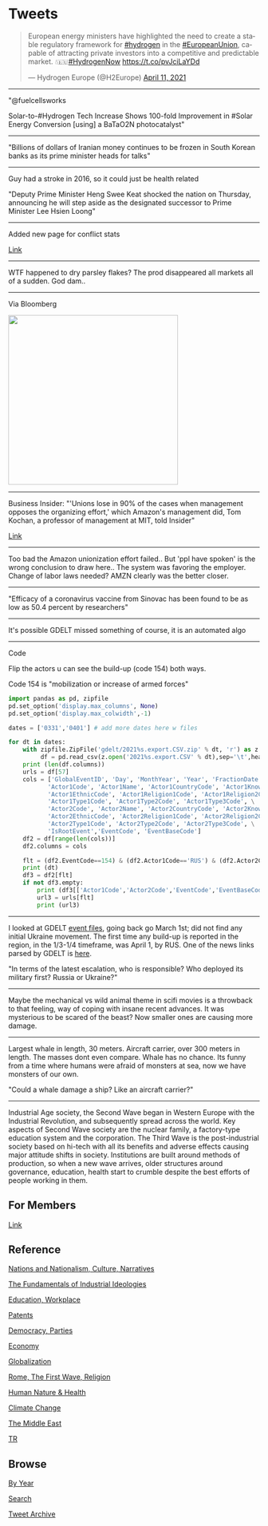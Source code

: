 # Tweets

<blockquote class="twitter-tweet"><p lang="en" dir="ltr">European energy ministers have highlighted the need to create a stable regulatory framework for <a href="https://twitter.com/hashtag/hydrogen?src=hash&amp;ref_src=twsrc%5Etfw">#hydrogen</a> in the <a href="https://twitter.com/hashtag/EuropeanUnion?src=hash&amp;ref_src=twsrc%5Etfw">#EuropeanUnion</a>, capable of attracting private investors into a competitive and predictable market. 💧🇪🇺<a href="https://twitter.com/hashtag/HydrogenNow?src=hash&amp;ref_src=twsrc%5Etfw">#HydrogenNow</a> <a href="https://t.co/pvJciLaYDd">https://t.co/pvJciLaYDd</a></p>&mdash; Hydrogen Europe (@H2Europe) <a href="https://twitter.com/H2Europe/status/1381290716891127812?ref_src=twsrc%5Etfw">April 11, 2021</a></blockquote> <script async src="https://platform.twitter.com/widgets.js" charset="utf-8"></script>

---

"@fuelcellsworks

Solar-to-#Hydrogen Tech Increase Shows 100-fold Improvement in #Solar
Energy Conversion [using] a BaTaO2N photocatalyst"

---

"Billions of dollars of Iranian money continues to be frozen in South
Korean banks as its prime minister heads for talks"

---

Guy had a stroke in 2016, so it could just be health related

"Deputy Prime Minister Heng Swee Keat shocked the nation on Thursday,
announcing he will step aside as the designated successor to Prime
Minister Lee Hsien Loong"

---

Added new page for conflict stats

[Link](2019/05/confstats.md)

---

WTF happened to dry parsley flakes? The prod disappeared all markets
all of a sudden. God dam..

---

Via Bloomberg

<img width="340" src="https://pbs.twimg.com/media/Eysbo2cWUAIpyb6?format=png&name=small"/>

---

Business Insider: "'Unions lose in 90% of the cases when management
opposes the organizing effort,' which Amazon's management did, Tom
Kochan, a professor of management at MIT, told Insider"

[Link](https://www.businessinsider.com/amazon-union-vote-bessemer-alabama-labor-law-experts-takeaways-2021-4)

---

Too bad the Amazon unionization effort failed.. But 'ppl have spoken'
is the wrong conclusion to draw here.. The system was favoring the
employer. Change of labor laws needed? AMZN clearly was the better
closer.

---

"Efficacy of a coronavirus vaccine from Sinovac has been found to be as
low as 50.4 percent by researchers"

---

It's possible GDELT missed something of course, it is an automated algo

---

Code

Flip the actors u can see the build-up (code 154) both ways.

Code 154 is "mobilization or increase of armed forces"

```python
import pandas as pd, zipfile
pd.set_option('display.max_columns', None)
pd.set_option('display.max_colwidth',-1)

dates = ['0331','0401'] # add more dates here w files

for dt in dates:
    with zipfile.ZipFile('gdelt/2021%s.export.CSV.zip' % dt, 'r') as z:
         df = pd.read_csv(z.open('2021%s.export.CSV' % dt),sep='\t',header=None)
    print (len(df.columns))
    urls = df[57]
    cols = ['GlobalEventID', 'Day', 'MonthYear', 'Year', 'FractionDate',\
           'Actor1Code', 'Actor1Name', 'Actor1CountryCode', 'Actor1KnownGroupCode',\
           'Actor1EthnicCode', 'Actor1Religion1Code', 'Actor1Religion2Code',\
           'Actor1Type1Code', 'Actor1Type2Code', 'Actor1Type3Code', \
           'Actor2Code', 'Actor2Name', 'Actor2CountryCode', 'Actor2KnownGroupCode',
           'Actor2EthnicCode', 'Actor2Religion1Code', 'Actor2Religion2Code',
           'Actor2Type1Code', 'Actor2Type2Code', 'Actor2Type3Code', \
           'IsRootEvent','EventCode', 'EventBaseCode']
    df2 = df[range(len(cols))]
    df2.columns = cols

    flt = (df2.EventCode==154) & (df2.Actor1Code=='RUS') & (df2.Actor2Code=='UKR')
    print (dt)
    df3 = df2[flt]
    if not df3.empty:
        print (df3[['Actor1Code','Actor2Code','EventCode','EventBaseCode']])
        url3 = urls[flt]
        print (url3)
```

---

I looked at GDELT [event files](http://data.gdeltproject.org/events/),
going back go March 1st; did not find any initial Ukraine
movement. The first time any build-up is reported in the region, in
the 1/3-1/4 timeframe, was April 1, by RUS. One of the news links
parsed by GDELT is [here](https://www.euractiv.com/section/global-europe/news/top-us-general-calls-russia-ukraine-amid-reported-moscow-troop-buildup/).

"In terms of the latest escalation, who is responsible? Who deployed
its military first?  Russia or Ukraine?"

---

Maybe the mechanical vs wild animal theme in scifi movies is a
throwback to that feeling, way of coping with insane recent
advances. It was mysterious to be scared of the beast? Now smaller
ones are causing more damage.


---

Largest whale in length, 30 meters. Aircraft carrier, over 300 meters
in length.  The masses dont even compare. Whale has no chance. Its
funny from a time where humans were afraid of monsters at sea, now we
have monsters of our own.

"Could a whale damage a ship? Like an aircraft carrier?"

---

Industrial Age society, the Second Wave began in Western Europe with
the Industrial Revolution, and subsequently spread across the
world. Key aspects of Second Wave society are the nuclear family, a
factory-type education system and the corporation. The Third Wave is
the post-industrial society based on hi-tech with all its benefits and
adverse effects causing major attitude shifts in society. Institutions
are built around methods of production, so when a new wave arrives,
older structures around governance, education, health start to crumble
despite the best efforts of people working in them.

## For Members

[Link](https://thirdwave-members.herokuapp.com)

## Reference

[Nations and Nationalism, Culture, Narratives](/2013/02/nations-and-nationalism.md)

[The Fundamentals of Industrial Ideologies](/2011/04/fundamentals-of-industrial-ideologies.md)

[Education, Workplace](2017/09/education-workplace.md)

[Patents](/2018/09/patents.md)

[Democracy, Parties](/2016/11/democracy.md)

[Economy](/2018/05/economy.md)

[Globalization](/2018/09/globalization.md)

[Rome, The First Wave, Religion](/2017/12/rome.md)

[Human Nature & Health](/2020/07/human-nature.md)

[Climate Change](/2018/12/climate.md)

[The Middle East](/2019/07/middleeast.md)

[TR](../tr)

## Browse

[By Year](years.md)

[Search](search.html)

[Tweet Archive](/tweets/README.md)


